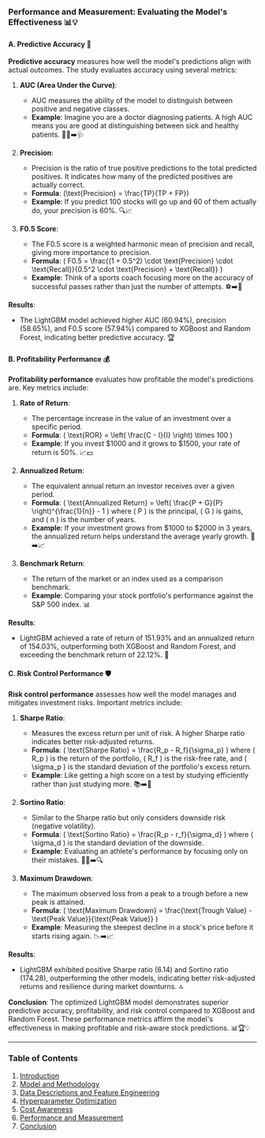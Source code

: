 ### Performance and Measurement: Evaluating the Model's Effectiveness 📊💡

#### A. Predictive Accuracy 🎯

**Predictive accuracy** measures how well the model's predictions align with actual outcomes. The study evaluates accuracy using several metrics:

1. **AUC (Area Under the Curve)**:
   - AUC measures the ability of the model to distinguish between positive and negative classes.
   - **Example**: Imagine you are a doctor diagnosing patients. A high AUC means you are good at distinguishing between sick and healthy patients. 👩‍⚕️➡️🩺

2. **Precision**:
   - Precision is the ratio of true positive predictions to the total predicted positives. It indicates how many of the predicted positives are actually correct.
   - **Formula**: \(\text{Precision} = \frac{TP}{TP + FP}\)
   - **Example**: If you predict 100 stocks will go up and 60 of them actually do, your precision is 60%. 🔍📈

3. **F0.5 Score**:
   - The F0.5 score is a weighted harmonic mean of precision and recall, giving more importance to precision.
   - **Formula**: \( F0.5 = \frac{(1 + 0.5^2) \cdot \text{Precision} \cdot \text{Recall}}{0.5^2 \cdot \text{Precision} + \text{Recall}} \)
   - **Example**: Think of a sports coach focusing more on the accuracy of successful passes rather than just the number of attempts. ⚽➡️🎯

**Results**:
- The LightGBM model achieved higher AUC (60.94%), precision (58.65%), and F0.5 score (57.94%) compared to XGBoost and Random Forest, indicating better predictive accuracy. 🏆

#### B. Profitability Performance 💰

**Profitability performance** evaluates how profitable the model's predictions are. Key metrics include:

1. **Rate of Return**:
   - The percentage increase in the value of an investment over a specific period.
   - **Formula**: \( \text{ROR} = \left( \frac{C - I}{I} \right) \times 100 \)
   - **Example**: If you invest $1000 and it grows to $1500, your rate of return is 50%. 📈💵

2. **Annualized Return**:
   - The equivalent annual return an investor receives over a given period.
   - **Formula**: \( \text{Annualized Return} = \left( \frac{P + G}{P} \right)^{\frac{1}{n}} - 1 \)
   where \( P \) is the principal, \( G \) is gains, and \( n \) is the number of years.
   - **Example**: If your investment grows from $1000 to $2000 in 3 years, the annualized return helps understand the average yearly growth. 📅➡️📈

3. **Benchmark Return**:
   - The return of the market or an index used as a comparison benchmark.
   - **Example**: Comparing your stock portfolio's performance against the S&P 500 index. 📊

**Results**:
- LightGBM achieved a rate of return of 151.93% and an annualized return of 154.03%, outperforming both XGBoost and Random Forest, and exceeding the benchmark return of 22.12%. 🚀

#### C. Risk Control Performance 🛡️

**Risk control performance** assesses how well the model manages and mitigates investment risks. Important metrics include:

1. **Sharpe Ratio**:
   - Measures the excess return per unit of risk. A higher Sharpe ratio indicates better risk-adjusted returns.
   - **Formula**: \( \text{Sharpe Ratio} = \frac{R_p - R_f}{\sigma_p} \)
   where \( R_p \) is the return of the portfolio, \( R_f \) is the risk-free rate, and \( \sigma_p \) is the standard deviation of the portfolio's excess return.
   - **Example**: Like getting a high score on a test by studying efficiently rather than just studying more. 📚➡️🏅

2. **Sortino Ratio**:
   - Similar to the Sharpe ratio but only considers downside risk (negative volatility).
   - **Formula**: \( \text{Sortino Ratio} = \frac{R_p - r_f}{\sigma_d} \)
   where \( \sigma_d \) is the standard deviation of the downside.
   - **Example**: Evaluating an athlete's performance by focusing only on their mistakes. 🏃‍♂️➡️🔍

3. **Maximum Drawdown**:
   - The maximum observed loss from a peak to a trough before a new peak is attained.
   - **Formula**: \( \text{Maximum Drawdown} = \frac{\text{Trough Value} - \text{Peak Value}}{\text{Peak Value}} \)
   - **Example**: Measuring the steepest decline in a stock's price before it starts rising again. 📉➡️📈

**Results**:
- LightGBM exhibited positive Sharpe ratio (6.14) and Sortino ratio (174.28), outperforming the other models, indicating better risk-adjusted returns and resilience during market downturns. 🔝

**Conclusion**:
The optimized LightGBM model demonstrates superior predictive accuracy, profitability, and risk control compared to XGBoost and Random Forest. These performance metrics affirm the model's effectiveness in making profitable and risk-aware stock predictions. 📊🏆💡

---

### Table of Contents
1. [Introduction](https://github.com/aditya-saxena-7/Cost-Efficient-Stock-Forecasting-with-Enhanced-LightGBM/blob/master/Introduction.md)
2. [Model and Methodology](https://github.com/aditya-saxena-7/Cost-Efficient-Stock-Forecasting-with-Enhanced-LightGBM/blob/master/Model%20and%20Methodology.md)
3. [Data Descriptions and Feature Engineering](https://github.com/aditya-saxena-7/Cost-Efficient-Stock-Forecasting-with-Enhanced-LightGBM/blob/master/Data%20Descriptions%20and%20Feature%20Engineering.md)
4. [Hyperparameter Optimization](https://github.com/aditya-saxena-7/Cost-Efficient-Stock-Forecasting-with-Enhanced-LightGBM/blob/master/Hyperparameter%20Optimization.md)
5. [Cost Awareness](https://github.com/aditya-saxena-7/Cost-Efficient-Stock-Forecasting-with-Enhanced-LightGBM/blob/master/Cost%20Awareness.md)
6. [Performance and Measurement](https://github.com/aditya-saxena-7/Cost-Efficient-Stock-Forecasting-with-Enhanced-LightGBM/blob/master/Performance%20and%20Measurement.md)
7. [Conclusion](https://github.com/aditya-saxena-7/Cost-Efficient-Stock-Forecasting-with-Enhanced-LightGBM/blob/master/Conclusion.md)
